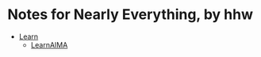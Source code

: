 # Notes for Nearly Everything, by hhw

- [Learn](Learn/Learn.md)
  - [LearnAIMA](Learn/LearnAIMA/index.md)